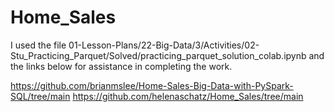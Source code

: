 # Home_Sales

I used the file 01-Lesson-Plans/22-Big-Data/3/Activities/02-Stu_Practicing_Parquet/Solved/practicing_parquet_solution_colab.ipynb and the links below for assistance in completing the work.

https://github.com/brianmslee/Home-Sales-Big-Data-with-PySpark-SQL/tree/main
https://github.com/helenaschatz/Home_Sales/tree/main
